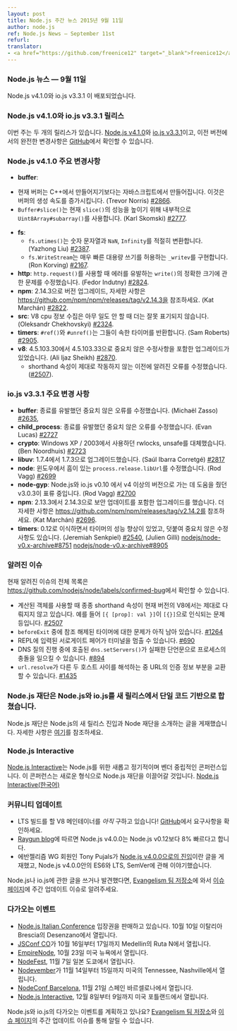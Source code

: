 ```yaml
---
layout: post
title: Node.js 주간 뉴스 2015년 9월 11일
author: node.js
ref: Node.js News — September 11st
refurl: 
translator:
- <a href="https://github.com/freenice12" target="_blank">freenice12</a>
---
```


<!--
### Node.js News — September 11th

Node.js v4.1.0 / io.js v3.3.1 are released
-->

### Node.js 뉴스 — 9월 11일

Node.js v4.1.0와 io.js v3.3.1 이 배포되었습니다.

<!--
### Node.js v4.1.0 and io.js v3.3.1 Releases

This week we have two releases: [Node.js v4.1.0](https://nodejs.org/dist/v4.1.0/) and [io.js v3.3.1](https://iojs.org/dist/v3.3.1/), complete changelog from previous releases can be found [on GitHub](https://github.com/nodejs/node/blob/master/CHANGELOG.md).
-->

### Node.js v4.1.0와 io.js v3.3.1 릴리스

이번 주는 두 개의 릴리스가 있습니다. [Node.js v4.1.0](https://nodejs.org/dist/v4.1.0/)와 [io.js v3.3.1](https://iojs.org/dist/v3.3.1/)이고, 이전 버전에서의 완전한 변경사항은 [GitHub](https://github.com/nodejs/node/blob/master/CHANGELOG.md)에서 확인할 수 있습니다.

<!--
### Node.js v4.1.0 Notable changes

* **buffer**:
  - Buffers are now created in JavaScript, rather than C++. This increases the speed of buffer creation (Trevor Norris) [#2866](https://github.com/nodejs/node/pull/2866).
  - `Buffer#slice()` now uses `Uint8Array#subarray()` internally, increasing `slice()` performance (Karl Skomski) [#2777](https://github.com/nodejs/node/pull/2777).
* **fs**:
  - `fs.utimes()` now properly converts numeric strings, `NaN`, and `Infinity` (Yazhong Liu) [#2387](https://github.com/nodejs/node/pull/2387).
  - `fs.WriteStream` now implements `_writev`, allowing for super-fast bulk writes (Ron Korving) [#2167](https://github.com/nodejs/node/pull/2167).
* **http**: Fixed an issue with certain `write()` sizes causing errors when using `http.request()` (Fedor Indutny) [#2824](https://github.com/nodejs/node/pull/2824).
* **npm**: Upgrade to version 2.14.3, see https://github.com/npm/npm/releases/tag/v2.14.3 for more details (Kat Marchán) [#2822](https://github.com/nodejs/node/pull/2822).
* **src**: V8 cpu profiling no longer erroneously shows idle time (Oleksandr Chekhovskyi) [#2324](https://github.com/nodejs/node/pull/2324).
* **timers**: `#ref()` and `#unref()` now return the timer they belong to (Sam Roberts) [#2905](https://github.com/nodejs/node/pull/2905).
* **v8**: Lateral upgrade to 4.5.103.33 from 4.5.103.30, contains minor fixes (Ali Ijaz Sheikh) [#2870](https://github.com/nodejs/node/pull/2870).
  - This fixes a previously known bug where some computed object shorthand properties did not work correctly ([#2507](https://github.com/nodejs/node/issues/2507)).
-->

### Node.js v4.1.0 주요 변경사항

* **buffer**:
 - 현재 버퍼는 C++에서 만들어지기보다는 자바스크립트에서 만들어집니다. 이것은 버퍼의 생성 속도를 증가시킵니다. (Trevor Norris) [#2866](https://github.com/nodejs/node/pull/2866).
 - `Buffer#slice()`는 현재 `slice()`의 성능을 높이기 위해 내부적으로 `Uint8Array#subarray()`를 사용합니다. (Karl Skomski) [#2777](https://github.com/nodejs/node/pull/2777).
* **fs**:
  - `fs.utimes()`는 숫자 문자열과 `NaN`, `Infinity`를 적절히 변환합니다. (Yazhong Liu) [#2387](https://github.com/nodejs/node/pull/2387).
  - `fs.WriteStream`는 매우 빠른 대용량 쓰기를 허용하는 `_writev`를 구현합니다. (Ron Korving) [#2167](https://github.com/nodejs/node/pull/2167).
* **http**: `http.request()`를 사용할 때 에러를 유발하는 `write()`의 정확한 크기에 관한 문제를 수정했습니다. (Fedor Indutny) [#2824](https://github.com/nodejs/node/pull/2824).
* **npm**: 2.14.3으로 버전 업그레이드, 자세한 사항은 https://github.com/npm/npm/releases/tag/v2.14.3을 참조하세요. (Kat Marchán) [#2822](https://github.com/nodejs/node/pull/2822).
* **src**: V8 cpu 정보 수집은 아무 일도 안 할 때 더는 잘못 표기되지 않습니다. (Oleksandr Chekhovskyi) [#2324](https://github.com/nodejs/node/pull/2324).
* **timers**: `#ref()`와 `#unref()`는 그들이 속한 타이머를 반환합니다. (Sam Roberts) [#2905](https://github.com/nodejs/node/pull/2905).
* **v8**: 4.5.103.30에서 4.5.103.33으로 중요치 않은 수정사항을 포함한 업그레이드가 있었습니다. (Ali Ijaz Sheikh) [#2870](https://github.com/nodejs/node/pull/2870).
  - shorthand 속성이 제대로 작동하지 않는 이전에 알려진 오류를 수정했습니다. ([#2507](https://github.com/nodejs/node/issues/2507)).
  
<!--
### io.js v3.3.1 Notable changes
 
* **buffer**: Fixed a minor errors that was causing crashes (Michaël Zasso) [#2635](https://github.com/nodejs/node/pull/2635),
* **child_process**: Fix error that was causing crashes (Evan Lucas) [#2727](https://github.com/nodejs/node/pull/2727)
* **crypto**: Replace use of rwlocks, unsafe on Windows XP / 2003 (Ben Noordhuis) [#2723](https://github.com/nodejs/node/pull/2723)
* **libuv**: Upgrade from 1.7.3 to 1.7.4 (Saúl Ibarra Corretgé) [#2817](https://github.com/nodejs/node/pull/2817)
* **node**: Fix faulty `process.release.libUrl` on Windows (Rod Vagg) [#2699](https://github.com/nodejs/node/pull/2699)
* **node-gyp**: Float v3.0.3 which has improved support for Node.js and io.js v0.10 to v4+ (Rod Vagg) [#2700](https://github.com/nodejs/node/pull/2700)
* **npm**: Upgrade to version 2.14.3 from 2.13.3, includes a security update, see https://github.com/npm/npm/releases/tag/v2.14.2 for more details, (Kat Marchán) [#2696](https://github.com/nodejs/node/pull/2696).
* **timers**: Improved timer performance from porting the 0.12 implementation, plus minor fixes (Jeremiah Senkpiel) [#2540](https://github.com/nodejs/node/pull/2540), (Julien Gilli) [nodejs/node-v0.x-archive#8751](https://github.com/nodejs/node-v0.x-archive/pull/8751) [nodejs/node-v0.x-archive#8905](https://github.com/nodejs/node-v0.x-archive/pull/8905)
-->
 
### io.js v3.3.1 주요 변경 사항
 
* **buffer**: 종료를 유발했던 중요치 않은 오류를 수정했습니다. (Michaël Zasso) [#2635](https://github.com/nodejs/node/pull/2635),
* **child_process**: 종료를 유발했던 중요치 않은 오류를 수정했습니다. (Evan Lucas) [#2727](https://github.com/nodejs/node/pull/2727)
* **crypto**: Windows XP / 2003에서 사용하던 rwlocks, unsafe를 대체했습니다. (Ben Noordhuis) [#2723](https://github.com/nodejs/node/pull/2723)
* **libuv**: 1.7.4에서 1.7.3으로 업그레이드했습니다. (Saúl Ibarra Corretgé) [#2817](https://github.com/nodejs/node/pull/2817)
* **node**: 윈도우에서 흠이 있는 `process.release.libUrl`를 수정했습니다. (Rod Vagg) [#2699](https://github.com/nodejs/node/pull/2699)
* **node-gyp**: Node.js와 io.js v0.10 에서 v4 이상의 버전으로 가는 데 도움을 줬던 v3.0.3이 표류 중입니다. (Rod Vagg) [#2700](https://github.com/nodejs/node/pull/2700)
* **npm**: 2.13.3에서 2.14.3으로 보안 업데이트를 포함한 업그레이드를 했습니다. 더 자세한 사항은 https://github.com/npm/npm/releases/tag/v2.14.2를 참조하세요. (Kat Marchán) [#2696](https://github.com/nodejs/node/pull/2696).
* **timers**: 0.12로 이식하면서 타이머의 성능 향상이 있었고, 덧붙여 중요치 않은 수정사항도 있습니다. (Jeremiah Senkpiel) [#2540](https://github.com/nodejs/node/pull/2540), (Julien Gilli) [nodejs/node-v0.x-archive#8751](https://github.com/nodejs/node-v0.x-archive/pull/8751) [nodejs/node-v0.x-archive#8905](https://github.com/nodejs/node-v0.x-archive/pull/8905)
 
<!--
### Known issues
 
See https://github.com/nodejs/node/labels/confirmed-bug for complete and current list of known issues.
 
* Some uses of computed object shorthand properties are not handled correctly by the current version of V8. e.g. `[{ [prop]: val }]` evaluates to `[{}]`. [#2507](https://github.com/nodejs/node/issues/2507)
* Some problems with unreferenced timers running during `beforeExit` are still to be resolved. See [#1264](https://github.com/nodejs/node/issues/1264).
* Surrogate pair in REPL can freeze terminal. [#690](https://github.com/nodejs/node/issues/690)
* Calling `dns.setServers()` while a DNS query is in progress can cause the process to crash on a failed assertion. [#894](https://github.com/nodejs/node/issues/894)
* `url.resolve` may transfer the auth portion of the url when resolving between two full hosts, see [#1435](https://github.com/nodejs/node/issues/1435).
-->
 
### 알려진 이슈
 
현재 알려진 이슈의 전체 목록은
<https://github.com/nodejs/node/labels/confirmed-bug>에서 확인할 수 있습니다.
 
* 계산된 객체를 사용할 때 종종 shorthand 속성이 현재 버전의 V8에서는 제대로 다뤄지지 않고 있습니다. 예를 들어 `[{ [prop]: val }]`이 `[{}]`으로 인식되는 문제 등입니다. [#2507](https://github.com/nodejs/node/issues/2507)
* `beforeExit` 중에 참조 해제된 타이머에 대한 문제가 아직 남아 있습니다. [#1264](https://github.com/nodejs/node/issues/1264)
* REPL에 입력된 서로게이트 페어가 터미널을 멈출 수 있습니다. [#690](https://github.com/nodejs/node/issues/690)
* DNS 질의 진행 중에 호출된 `dns.setServers()`가 실패한 단언문으로 프로세스의 충돌을 일으킬 수 있습니다. [#894](https://github.com/nodejs/node/issues/894)
* `url.resolve`가 다른 두 호스트 사이를 해석하는 중 URL의 인증 정보 부분을 교환할 수 있습니다. [#1435](https://github.com/nodejs/node/issues/1435)
 
<!--
### Node.js Foundation Combines Node.js and io.js Into Single Codebase in New Release
 
Node.js Foundation posts an entry about Node.js new release and introduction of Node Foundation. [The details are here](https://nodejs.org/en/blog/announcements/foundation-v4-announce/)
-->
  
### Node.js 재단은 Node.js와 io.js를 새 릴리스에서 단일 코드 기반으로 합쳤습니다.
 
Node.js 재단은 Node.js의 새 릴리스 진입과 Node 재단을 소개하는 글을 게재했습니다. 자세한 사항은 [여기](https://nodejs.org/en/blog/announcements/foundation-v4-announce/)를 참조하세요.
 
<!--
### Node.js Interactive
 
[Node.js Interactive](http://events.linuxfoundation.org/events/node-interactive) is a new, annual, vendor-neutral conference for Node.js.  It is being led by the newly formed Node.js Foundation.
-->
 
### Node.js Interactive
 
[Node.js Interactive](http://events.linuxfoundation.org/events/node-interactive)는 Node.js를 위한 새롭고 정기적이며 벤더 중립적인 콘퍼런스입니다. 이 콘퍼런스는 새로운 형식으로 Node.js 재단을 이끌어갈 것입니다. [Node.js Interactive(한국어)](http://nodejs.github.io/iojs-ko/articles/2015/09/10/announcements-interactive-2015/)
 
<!--
### Community Updates
 
* We *still* need a V8 maintainer for our LTS build! Head on over [to GitHub](https://github.com/nodejs/LTS/issues/28) to see if the requirements match your capabilities.
* According to [Raygun blog](https://raygun.io/blog/2015/09/nodejs-and-io-js-are-now-one/), Node.js v4.0.0 is 8% faster than Node.js v0.12.
* Tony Pujals, evangelism WG member, posts an [entry about Node.js v4.0.0](https://www.linkedin.com/pulse/node-v400-here-tony-pujals), He discusses ES6 in Node.js v4.0.0, LTS, and SemVer.
 
If you have spotted or written something about Node.js, do come over to our [Evangelism team repo](https://github.com/nodejs/evangelism) and suggest it on the [Issues page](https://github.com/nodejs/evangelism/issues), specifically the Weekly Updates issue.
-->
 
### 커뮤니티 업데이트
 
* LTS 빌드를 할 V8 메인테이너를 *아직* 구하고 있습니다! [GitHub](https://github.com/nodejs/LTS/issues/28)에서 요구사항을 확인하세요.
* [Raygun blog](https://raygun.io/blog/2015/09/nodejs-and-io-js-are-now-one/)에 따르면 Node.js v4.0.0는 Node.js v0.12보다 8% 빠르다고 합니다.
* 에반젤리즘 WG 회원인 Tony Pujals가 [Node.js v4.0.0으로의 진입](https://www.linkedin.com/pulse/node-v400-here-tony-pujals)이란 글을 게재했고, Node.js v4.0.0안의 ES6와 LTS, SemVer에 관해 이야기했습니다.
 
Node.js나 io.js에 관한 글을 쓰거나 발견했다면, [Evangelism 팀 저장소](https://github.com/nodejs/evangelism)에 와서 [이슈 페이지](https://github.com/nodejs/evangelism/issues)에 주간 업데이트 이슈로 알려주세요.
 
<!--
### Upcoming Events
 
* [Node.js Italian Conference](http://nodejsconf.it/) tickets are on sale, October 10th at Desenzano - Brescia, Italy
* [JSConf CO](http://www.jsconf.co/), October 16th - 17th at Ruta N, Medellin, Colombia
* [EmpireNode](http://2015.empirenode.org/), October 23rd at New York, US.
* [NodeFest](http://nodefest.jp/2015/), November 7th at Tokyo, Japan
* [Nodevember](http://nodevember.org/?utm_source=io.js+and+Node.js+News&utm_medium=article), November 14th - 15th at Nashville, Tennessee, US.
* [NodeConf Barcelona](https://ti.to/barcelonajs/nodeconf-barcelona-2015), November 21st at Barcelona, Spain
* [Node.js Interactive](http://events.linuxfoundation.org/events/node-interactive), December 8-9 at Portland, US.
 
Have an event about Node.js coming up? You can put your events here through the [Evangelism team repo](https://github.com/nodejs/evangelism) and announce it in the [Issues page](https://github.com/nodejs/evangelism/issues), specifically the Weekly Updates issue.
-->
 
### 다가오는 이벤트
 
* [Node.js Italian Conference](http://nodejsconf.it/) 입장권을 판매하고 있습니다. 10월 10일 이탈리아 Brescia의 Desenzano에서 열립니다.
* [JSConf CO](http://www.jsconf.co/)가 10월 16일부터 17일까지 Medellin의 Ruta N에서 열립니다.
* [EmpireNode](http://2015.empirenode.org/), 10월 23일 미국 뉴욕에서 열립니다.
* [NodeFest](http://nodefest.jp/2015/), 11월 7일 일본 도쿄에서 열립니다.
* [Nodevember](http://nodevember.org/?utm_source=io.js+and+Node.js+News&utm_medium=article)가 11월 14일부터 15일까지 미국의 Tennessee, Nashville에서 열립니다.
* [NodeConf Barcelona](https://ti.to/barcelonajs/nodeconf-barcelona-2015), 11월 21일 스페인 바르셀로나에서 열립니다.
* [Node.js Interactive](http://events.linuxfoundation.org/events/node-interactive), 12월 8일부터 9일까지 미국 포틀랜드에서 열립니다.
 
Node.js와 io.js의 다가오는 이벤트를 계획하고 있나요? [Evangelism 팀 저장소](https://github.com/nodejs/evangelism)와 [이슈 페이지](https://github.com/nodejs/evangelism/issues)의 주간 업데이트 이슈를 통해 알릴 수 있습니다.